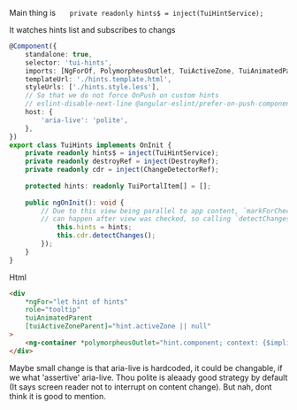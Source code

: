 Main thing is `    private readonly hints$ = inject(TuiHintService);  `

It watches hints list and subscribes to changs 

```ts
@Component({  
    standalone: true,  
    selector: 'tui-hints',  
    imports: [NgForOf, PolymorpheusOutlet, TuiActiveZone, TuiAnimatedParent],  
    templateUrl: './hints.template.html',  
    styleUrls: ['./hints.style.less'],  
    // So that we do not force OnPush on custom hints  
    // eslint-disable-next-line @angular-eslint/prefer-on-push-component-change-detection    changeDetection: ChangeDetectionStrategy.Default,  
    host: {  
        'aria-live': 'polite',  
    },  
})  
export class TuiHints implements OnInit {  
    private readonly hints$ = inject(TuiHintService);  
    private readonly destroyRef = inject(DestroyRef);  
    private readonly cdr = inject(ChangeDetectorRef);  
  
    protected hints: readonly TuiPortalItem[] = [];  
  
    public ngOnInit(): void {  
        // Due to this view being parallel to app content, `markForCheck` from `async` pipe  
        // can happen after view was checked, so calling `detectChanges` instead        this.hints$.pipe(takeUntilDestroyed(this.destroyRef)).subscribe((hints) => {  
            this.hints = hints;  
            this.cdr.detectChanges();  
        });  
    }  
}
```


Html
```html
<div  
    *ngFor="let hint of hints"  
    role="tooltip"  
    tuiAnimatedParent  
    [tuiActiveZoneParent]="hint.activeZone || null"  
>  
    <ng-container *polymorpheusOutlet="hint.component; context: {$implicit: hint}" />  
</div>
```

 
Maybe small change is that aria-live is hardcoded, it could be changable, if we what 'assertive' aria-live.
Thou polite is aleaady good strategy by default (It says screen reader not to interrupt on content change). But nah,  dont think it is good to mention.